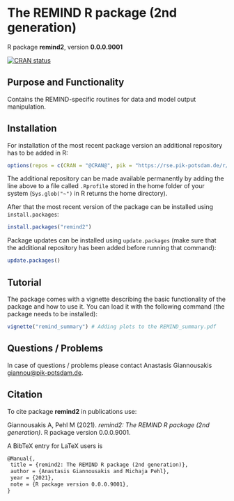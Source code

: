 # The REMIND R package (2nd generation)

R package **remind2**, version **0.0.0.9001**

[![CRAN status](https://www.r-pkg.org/badges/version/remind2)](https://cran.r-project.org/package=remind2)    

## Purpose and Functionality

Contains the REMIND-specific routines for data and model output manipulation.


## Installation

For installation of the most recent package version an additional repository has to be added in R:

```r
options(repos = c(CRAN = "@CRAN@", pik = "https://rse.pik-potsdam.de/r/packages"))
```
The additional repository can be made available permanently by adding the line above to a file called `.Rprofile` stored in the home folder of your system (`Sys.glob("~")` in R returns the home directory).

After that the most recent version of the package can be installed using `install.packages`:

```r 
install.packages("remind2")
```

Package updates can be installed using `update.packages` (make sure that the additional repository has been added before running that command):

```r 
update.packages()
```

## Tutorial

The package comes with a vignette describing the basic functionality of the package and how to use it. You can load it with the following command (the package needs to be installed):

```r
vignette("remind_summary") # Adding plots to the REMIND_summary.pdf
```

## Questions / Problems

In case of questions / problems please contact Anastasis Giannousakis <giannou@pik-potsdam.de>.

## Citation

To cite package **remind2** in publications use:

Giannousakis A, Pehl M (2021). _remind2: The REMIND R package (2nd generation)_. R package version 0.0.0.9001.

A BibTeX entry for LaTeX users is

 ```latex
@Manual{,
  title = {remind2: The REMIND R package (2nd generation)},
  author = {Anastasis Giannousakis and Michaja Pehl},
  year = {2021},
  note = {R package version 0.0.0.9001},
}
```

